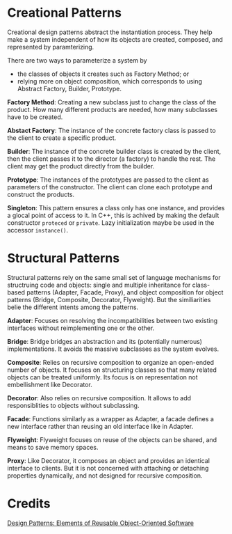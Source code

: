 # Creational Patterns
Creational design patterns abstract the instantiation process. They help make a system independent of how its objects are created, composed, and represented by paramterizing.

There are two ways to parameterize a system by
* the classes of objects it creates such as Factory Method; or
* relying more on object composition, which corresponds to using Abstract Factory, Builder, Prototype.

**Factory Method**: Creating a new subclass just to change the class of the product. How many different products are needed, how many subclasses have to be created.

**Abstact Factory**: The instance of the concrete factory class is passed to the client to create a specific product.

**Builder**: The instance of the concrete builder class is created by the client, then the client passes it to the director (a factory) to handle the rest. The client may get the product directly from the builder.

**Prototype**: The instances of the prototypes are passed to the client as parameters of the constructor. The client can clone each prototype and construct the products.

**Singleton**: This pattern ensures a class only has one instance, and provides a glocal point of access to it. In C++, this is achived by making the default constructor `proteced` or `private`. Lazy initialization maybe be used in the accessor `instance()`.

# Structural Patterns
Structural patterns rely on the same small set of language mechanisms for structruing code and objects: single and multiple inheritance for class-based patterns (Adapter, Facade, Proxy), and object composition for object patterns (Bridge, Composite, Decorator, Flyweight). But the similiarities belie the different intents among the patterns.

**Adapter**: Focuses on resolving the incompatibilities between two existing interfaces without reimplementing one or the other.

**Bridge**: Bridge bridges an abstraction and its (potentially numerous) implementations. It avoids the massive subclasses as the system evolves.

**Composite**: Relies on recursive composition to organize an open-ended number of objects. It focuses on structuring classes so that many related objects can be treated uniformly. Its focus is on representation not embellishment like Decorator.

**Decorator**: Also relies on recursive composition. It allows to add responsiblities to objects without subclassing.

**Facade**: Functions similarly as a wrapper as Adapter, a facade defines a new interface rather than reusing an old interface like in Adapter.

**Flyweight**: Flyweight focuses on reuse of the objects can be shared, and means to save memory spaces.

**Proxy**: Like Decorator, it composes an object and provides an identical interface to clients. But it is not concerned with attaching or detaching properties dynamically, and not designed for recursive composition.

# Credits
[Design Patterns: Elements of Reusable Object-Oriented Software](http://www.amazon.com/Design-Patterns-Elements-Reusable-Object-Oriented/dp/0201633612)
